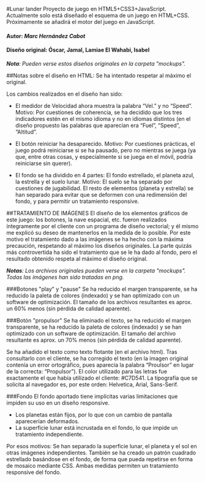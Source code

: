 #Lunar lander
Proyecto de juego en HTML5+CSS3+JavaScript. Actualmente solo está diseñado el esquema de un juego en HTML+CSS. Próximamente se añadirá el motor del juego en JavaScript.

#### Autor: _Marc Hernández Cabot_

#### Diseño original: Óscar, Jamal, Lamiae El Wahabi, Isabel

_**Nota**: Pueden verse estos diseños originales en la carpeta "mockups"._



##Notas sobre el diseño en HTML:
Se ha intentado respetar al máximo el original.

Los cambios realizados en el diseño han sido:

- El medidor de Velocidad ahora muestra la palabra “Vel.” y no “Speed”.
	Motivo: Por cuestiones de coherencia, se ha decidido que los tres indicadores estén en el mismo idioma y no en idiomas distintos (en el diseño propuesto las palabras que aparecían era “Fuel”, “Speed”, “Altitud”.

- El botón reiniciar ha desaparecido.
Motivo: Por cuestiones prácticas, el juego podrá reiniciarse si se ha pausado, pero no mientras se juega (ya que, entre otras cosas, y especialmente si se juega en el móvil, podría reiniciarse sin querer).

- El fondo se ha dividido en 4 partes: El fondo estrellado, el planeta azul, la estrella y el suelo lunar.
	Motivo: El suelo se ha separado por cuestiones de jugabilidad. El resto de elementos (planeta y estrella) se han separado para evitar que se deformen con una redimensión del fondo, y para permitir un tratamiento responsive.


##TRATAMIENTO DE IMÁGENES
El diseño de los elementos gráficos de este juego: los botones, la nave espacial, etc. fueron realizados íntegramente por el cliente con un programa de diseño vectorial; y él mismo me explicó su deseo de mantenerlos en la medida de lo posible. Por este motivo el tratamiento dado a las imágenes se ha hecho con la máxima precaución, respetando al máximo los diseños originales. La parte quizás más controvertida ha sido el tratamiento que se le ha dado al fondo, pero el resultado obtenido respeta al máximo el diseño original.

_**Notas**: Los archivos originales pueden verse en la carpeta "mockups". Todas las imágenes han sido tratadas en png._

###Botones "play" y "pause"
Se ha reducido el margen transparente, se ha reducido la paleta de colores (indexado) y se han optimizado con un software de optimización. El tamaño de los archivos resultantes es aprox. un 60% menos (sin pérdida de calidad aparente).

###Botón "propulsor"
Se ha eliminado el texto, se ha reducido el margen transparente, se ha reducido la paleta de colores (indexado) y se han optimizado con un software de optimización. El tamaño del archivo resultante es aprox. un 70% menos (sin pérdida de calidad aparente). 

Se ha añadido el texto como texto flotante (en el archivo html). Tras consultarlo con el cliente, se ha corregido el texto (en la imagen original contenía un error ortográfico, pues aparecía la palabra “Proulsor” en lugar de la correcta: “Propulsor”). El color utilizado para las letras fue exactamente el que había utilizado el cliente: #C7D541. La tipografía que se solicita al navegador es, por este orden: Helvetica, Arial, Sans-Serif.

###Fondo
El fondo aportado tiene implícitas varias limitaciones que impiden su uso en un diseño responsive.
* Los planetas están fijos, por lo que con un cambio de pantalla aparecerían deformados.
* La superficie lunar está incrustada en el fondo, lo que impide un tratamiento independiente.

Por esos motivos:
Se han separado la superficie lunar, el planeta y el sol en otras imágenes independientes. También se ha creado un patrón cuadrado estrellado basándose en el fondo, de forma que pueda repetirse en forma de mosaico mediante CSS. Ambas medidas permiten un tratamiento responsive del fondo.
